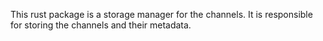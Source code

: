 This rust package is a storage manager for the channels. It is responsible for storing the channels and their metadata.